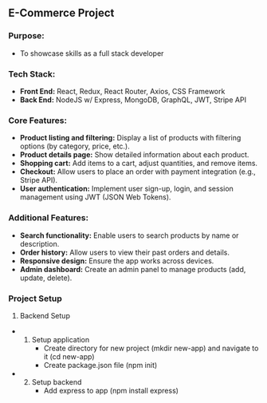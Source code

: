 ## E-Commerce Project
  ### Purpose:
-   To showcase skills as a full stack developer
  ### Tech Stack:
-   **Front End:** React, Redux, React Router, Axios, CSS Framework
-   **Back End:** NodeJS w/ Express, MongoDB, GraphQL, JWT, Stripe API
  ### Core Features:
-   **Product listing and filtering:** Display a list of products with filtering options (by category, price, etc.).
-   **Product details page:** Show detailed information about each product.
-   **Shopping cart:** Add items to a cart, adjust quantities, and remove items.
-   **Checkout:** Allow users to place an order with payment integration (e.g., Stripe API).
-   **User authentication:** Implement user sign-up, login, and session management using JWT (JSON Web Tokens).
  ### Additional Features:
- **Search functionality:** Enable users to search products by name or description.
- **Order history:** Allow users to view their past orders and details.
- **Responsive design:** Ensure the app works across devices.
- **Admin dashboard:** Create an admin panel to manage products (add, update, delete).

### Project Setup
1. Backend Setup
  - 1. Setup application
        - Create directory for new project (mkdir new-app) and navigate to it (cd new-app)
        - Create package.json file (npm init)
  - 2. Setup backend
        - Add express to app (npm install express)
